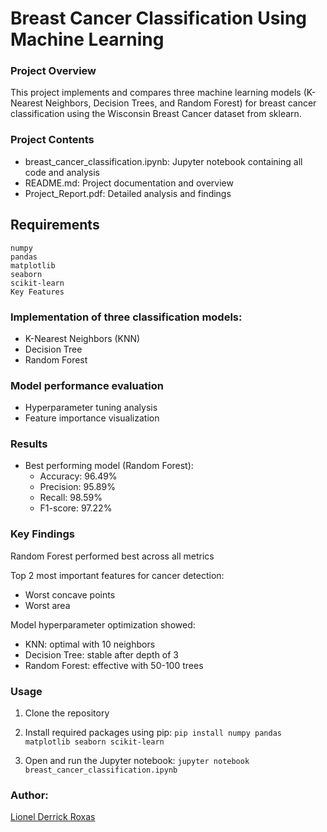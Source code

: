 # Breast Cancer Classification Using Machine Learning

### Project Overview
This project implements and compares three machine learning models (K-Nearest Neighbors, Decision Trees, and Random Forest) for breast cancer classification using the Wisconsin Breast Cancer dataset from sklearn.

### Project Contents
- breast_cancer_classification.ipynb: Jupyter notebook containing all code and analysis
- README.md: Project documentation and overview
- Project_Report.pdf: Detailed analysis and findings

## Requirements
```
numpy
pandas
matplotlib
seaborn
scikit-learn
Key Features
```

### Implementation of three classification models:
- K-Nearest Neighbors (KNN)
- Decision Tree
- Random Forest


### Model performance evaluation
- Hyperparameter tuning analysis
- Feature importance visualization

### Results
- Best performing model (Random Forest):
  - Accuracy: 96.49%
  - Precision: 95.89%
  - Recall: 98.59%
  - F1-score: 97.22%

### Key Findings
Random Forest performed best across all metrics

Top 2 most important features for cancer detection:
- Worst concave points
- Worst area

Model hyperparameter optimization showed:
- KNN: optimal with 10 neighbors
- Decision Tree: stable after depth of 3
- Random Forest: effective with 50-100 trees



### Usage
1. Clone the repository
2. Install required packages using pip:
```pip install numpy pandas matplotlib seaborn scikit-learn```

3. Open and run the Jupyter notebook:
```jupyter notebook breast_cancer_classification.ipynb```

### Author:

[Lionel Derrick Roxas](https://github.com/LionelRoxas/)
